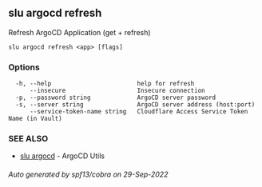 ## slu argocd refresh

Refresh ArgoCD Application (get + refresh)

```
slu argocd refresh <app> [flags]
```

### Options

```
  -h, --help                        help for refresh
      --insecure                    Insecure connection
  -p, --password string             ArgoCD server password
  -s, --server string               ArgoCD server address (host:port)
      --service-token-name string   Cloudflare Access Service Token Name (in Vault)
```

### SEE ALSO

* [slu argocd](slu_argocd.md)	 - ArgoCD Utils

###### Auto generated by spf13/cobra on 29-Sep-2022
